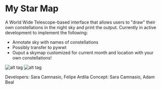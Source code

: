 # My Star Map


A World Wide Telescope-based interface that allows users to "draw" their own constellations in the night sky and print the output. 
Currently in active development to implement the following:
- Annotate sky with names of constellations
- Possibly transfer to pywwt
- Ouput a skymap customized for current month and location with your own constellations!


![alt tag](https://raw.githubusercontent.com/scamnasio/Images/drawings.png)
![alt tag](https://raw.githubusercontent.com/scamnasio/Images/sample_output.png)

Developers: Sara Camnasio, Felipe Ardila
Concept: Sara Camnasio, Adam Beal
